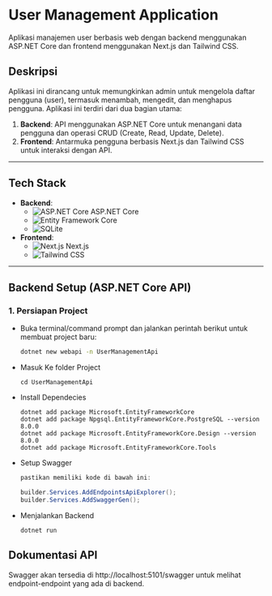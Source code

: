 # User Management Application

Aplikasi manajemen user berbasis web dengan backend menggunakan ASP.NET Core dan frontend menggunakan Next.js dan Tailwind CSS.

## Deskripsi

Aplikasi ini dirancang untuk memungkinkan admin untuk mengelola daftar pengguna (user), termasuk menambah, mengedit, dan menghapus pengguna. Aplikasi ini terdiri dari dua bagian utama:

1. **Backend**: API menggunakan ASP.NET Core untuk menangani data pengguna dan operasi CRUD (Create, Read, Update, Delete).
2. **Frontend**: Antarmuka pengguna berbasis Next.js dan Tailwind CSS untuk interaksi dengan API.

---

## Tech Stack

- **Backend**: 
  - ![ASP.NET Core](https://img.shields.io/badge/ASP.NET_Core-5C2D91?style=flat&logo=.net&logoColor=white) ASP.NET Core
  - ![Entity Framework Core](https://img.shields.io/badge/Entity_Framework_Core-9B4D96?style=flat&logo=dotnet&logoColor=white)
  - ![SQLite](https://img.shields.io/badge/SQLite-003B57?style=flat&logo=sqlite&logoColor=white)
- **Frontend**: 
  - ![Next.js](https://img.shields.io/badge/Next.js-000000?style=flat&logo=nextdotjs&logoColor=white) Next.js
  - ![Tailwind CSS](https://img.shields.io/badge/Tailwind_CSS-06B6D4?style=flat&logo=tailwindcss&logoColor=white)

---

## Backend Setup (ASP.NET Core API)

### 1. Persiapan Project
- Buka terminal/command prompt dan jalankan perintah berikut untuk membuat project baru:
  ```bash
  dotnet new webapi -n UserManagementApi

- Masuk Ke folder Project
    ```
    cd UserManagementApi
- Install Dependecies
    ```
    dotnet add package Microsoft.EntityFrameworkCore
    dotnet add package Npgsql.EntityFrameworkCore.PostgreSQL --version 8.0.0
    dotnet add package Microsoft.EntityFrameworkCore.Design --version 8.0.0
    dotnet add package Microsoft.EntityFrameworkCore.Tools

- Setup Swagger
    ```csharp
    pastikan memiliki kode di bawah ini:

    builder.Services.AddEndpointsApiExplorer();
    builder.Services.AddSwaggerGen();


- Menjalankan Backend
    ```
    dotnet run

## Dokumentasi API

Swagger akan tersedia di http://localhost:5101/swagger untuk melihat endpoint-endpoint yang ada di backend.